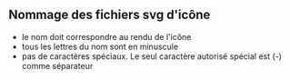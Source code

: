 ## Nommage des fichiers svg d'icône
  - le nom doit correspondre au rendu de l'icône
  - tous les lettres du nom sont en minuscule
  - pas de caractères spéciaux. Le seul caractère autorisé spécial est (-) comme séparateur
